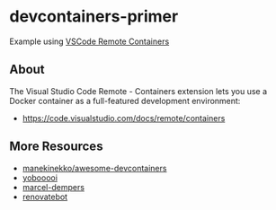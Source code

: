 # devcontainers-primer

Example using [VSCode Remote Containers](https://marketplace.visualstudio.com/items?itemName=ms-vscode-remote.remote-containers)

## About

The Visual Studio Code Remote - Containers extension lets you use a Docker container as a full-featured development environment:
- https://code.visualstudio.com/docs/remote/containers

## More Resources

- [manekinekko/awesome-devcontainers](https://github.com/manekinekko/awesome-devcontainers)
- [yobooooi](https://github.com/yobooooi/aws-cdk-boilerplate/tree/master/.devcontainer)
- [marcel-dempers](https://github.com/marcel-dempers/docker-development-youtube-series/tree/master/.devcontainer)
- [renovatebot](https://github.com/renovatebot/renovate/tree/main/.devcontainer)
